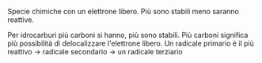 Specie chimiche con un elettrone libero.
Più sono stabili meno saranno reattive.

Per idrocarburi più carboni si hanno, più sono stabili.
Più carboni significa più possibilità di delocalizzare l'elettrone libero.
Un radicale primario è il più reattivo -> radicale secondario -> un radicale terziario